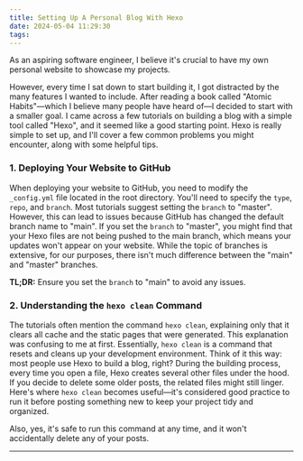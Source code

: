```yaml
---
title: Setting Up A Personal Blog With Hexo
date: 2024-05-04 11:29:30
tags:
---
```


As an aspiring software engineer, I believe it's crucial to have my own personal website to showcase my projects.

<!-- more -->
However, every time I sat down to start building it, I got distracted by the many features I wanted to include. After reading a book called "Atomic Habits"—which I believe many people have heard of—I decided to start with a smaller goal. I came across a few tutorials on building a blog with a simple tool called "Hexo", and it seemed like a good starting point. Hexo is really simple to set up, and I'll cover a few common problems you might encounter, along with some helpful tips.

### 1. Deploying Your Website to GitHub
When deploying your website to GitHub, you need to modify the `_config.yml` file located in the root directory. You'll need to specify the `type`, `repo`, and `branch`. Most tutorials suggest setting the `branch` to "master". However, this can lead to issues because GitHub has changed the default branch name to "main". If you set the `branch` to "master", you might find that your Hexo files are not being pushed to the main branch, which means your updates won't appear on your website. While the topic of branches is extensive, for our purposes, there isn't much difference between the "main" and "master" branches.

**TL;DR:**
Ensure you set the `branch` to "main" to avoid any issues.

### 2. Understanding the `hexo clean` Command
The tutorials often mention the command `hexo clean`, explaining only that it clears all cache and the static pages that were generated. This explanation was confusing to me at first. Essentially, `hexo clean` is a command that resets and cleans up your development environment. Think of it this way: most people use Hexo to build a blog, right? During the building process, every time you open a file, Hexo creates several other files under the hood. If you decide to delete some older posts, the related files might still linger. Here's where `hexo clean` becomes useful—it's considered good practice to run it before posting something new to keep your project tidy and organized.

Also, yes, it's safe to run this command at any time, and it won't accidentally delete any of your posts.

---